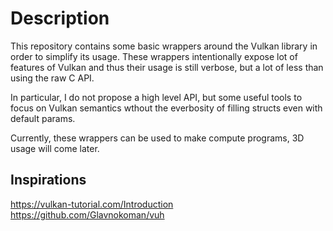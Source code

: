# Description

This repository contains some basic wrappers around the Vulkan library in order
to simplify its usage. These wrappers intentionally expose lot of features of
Vulkan and thus their usage is still verbose, but a lot of less than using the
raw C API.

In particular, I do not propose a high level API, but some useful tools to focus
on Vulkan semantics wthout the everbosity of filling structs even with default
params. 

Currently, these wrappers can be used to make compute programs, 3D usage will
come later.

## Inspirations

https://vulkan-tutorial.com/Introduction
https://github.com/Glavnokoman/vuh

